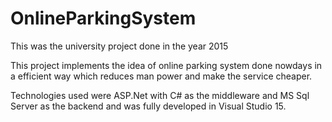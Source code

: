 # OnlineParkingSystem
This was the university project done in the year 2015

This project implements the idea of online parking system done nowdays in a efficient way which reduces man power 
and make the service cheaper.


Technologies used were ASP.Net with C# as the middleware and MS Sql Server as the backend and was fully developed in Visual Studio 15.
